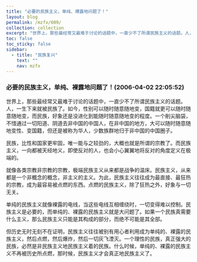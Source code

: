 ```yaml
---
title: "必要的民族主义，单纯、裸露地问题了！"
layout: blog
permalink: /mzfx/009/
collection: collection
excerpt: "世界上，那些最经常又最难于讨论的话题中，一直少不了所谓民族主义的话题。人，一生下来就被民族了。如今，性别可以随时随意随地变，国籍就更可以随时随意随地变，而民族，好象还是没进化到能随时随意随地变的程度。一个削尖脑袋，不惜通过一切阳道、阴道去非中国的中国人，在非中国的地方，大可以随时随意随地变性、变国籍，但还是被称为华人，少数族群地归于非中国的中国圈子。"
toc: false
toc_sticky: false
sidebar:
  - title: "民族复兴"
    text: ""
    nav: mzfx
---
```


### 必要的民族主义，单纯、裸露地问题了！(2006-04-02 22:05:52) 

世界上，那些最经常又最难于讨论的话题中，一直少不了所谓民族主义的话题。人，一生下来就被民族了。如今，性别可以随时随意随地变，国籍就更可以随时随意随地变，而民族，好象还是没进化到能随时随意随地变的程度。一个削尖脑袋，不惜通过一切阳道、阴道去非中国的中国人，在非中国的地方，大可以随时随意随地变性、变国籍，但还是被称为华人，少数族群地归于非中国的中国圈子。

民族，比性和国家更牢固，唯一能与之较劲的，大概也就是所谓的宗教了。而民族主义，一向都被天经地义，即使反对的人，也会小心翼翼地将反对的角度定义在极端的。

就像各类宗教非宗教的宗教，极端民族主义从来都是战争的温床。民族主义，从来都是一个非概念的概念，非主义的主义。为此，民族主义往往成为最直接、最狂热的宗教，成为最容易被点燃的东西。点燃的民族主义，除了狂热之外，好象与一切无关。

单纯的民族主义就像裸露的电线，当这些电线互相缠绕时，一切变得难以控制。民族主义是必要的，而单纯的、裸露的民族主义就是大问题了。如果一个民族真需要什么主义，那么民族主义只能是其构成的部分，而绝不可能是其全部。

但历史无时无刻不在证明，民族主义往往被别有用心者利用成为单纯的、裸露的民族主义，然后点燃，然后爆炸，然后一切灰飞湮灭。一个理性的民族，真正强大的民族，必然是非民族主义地民族主义着的民族。什么时候，单纯的、裸露的民族主义不再被历史所点燃，那时候，民族主义才会真正地民族主义了。


